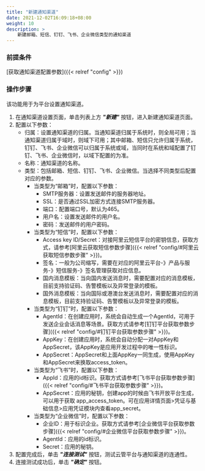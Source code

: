 ```yaml
---
title: "新建通知渠道"
date: 2021-12-02T16:09:18+08:00
weight: 10
description: >
    新建邮箱、短信、钉钉、飞书、企业微信类型的通知渠道
---
```


### 前提条件

[获取通知渠道配置参数]({{< relref "config" >}})


### 操作步骤

该功能用于为平台设置通知渠道。

1. 在通知渠道设置页面，单击列表上方 **_"新建"_** 按钮，进入新建通知渠道页面。
2. 配置以下参数：
    - 归属：设置通知渠道的归属。当通知渠道归属于系统时，则全局可用；当通知渠道归属于域时，则域下可用；其中邮箱、短信只允许归属于系统，钉钉、飞书、企业微信可以归属于系统或域，当同时在系统和域配置了钉钉、飞书、企业微信时，以域下配置的为准。
    - 名称：通知渠道的名称。
    - 类型：包括邮箱、短信、钉钉、飞书、企业微信。当选择不同类型后配置对应的参数。
        - 当类型为“邮箱”时，配置以下参数：
            - SMTP服务器：设置发送邮件的服务器地址。
            - SSL：是否通过SSL加密方式连接SMTP服务器。
            - 端口：配置端口号，默认为465。
            - 用户名：设置发送邮件的用户名。
            - 密码：发送邮件的用户密码。
        - 当类型为“短信”时，配置以下参数：
            - Access key ID/Secret：对接阿里云短信平台的密钥信息，获取方式，请参考[阿里云获取短信参数步骤]({{< relref "config/#阿里云获取短信参数步骤" >}})。
            - 签名：一般为公司缩写，需要在对应的阿里云平台-》产品与服务-》短信服务-》签名管理获取对应信息。
            - 国内消息模板：当向国内发送消息时，需要配置对应的消息模板，目前支持验证码、告警模板以及异常登录的模板。
            - 国外消息模板：当向国际或港澳台发送消息时，需要配置对应的消息模板，目前支持验证码、告警模板以及异常登录的模板。
        - 当类型为“钉钉”时，配置以下参数：
            - AgentId：在创建应用时，系统会自动生成一个AgentId，可用于发送企业会话消息等场景。获取方式请参考[钉钉平台获取参数步骤]({{< relref "config/#钉钉平台获取参数步骤" >}})。
            - AppKey：在创建应用时，系统会自动分配一对AppKey和AppSecret，该AppKey是应用开发过程中的唯一性标识。
            - AppSecret：AppSecret和上面AppKey一同生成，使用AppKey和AppSecret来换取access_token。 
        - 当类型为“飞书”时，配置以下参数：
            - AppId：应用的id标识。获取方式请参考[飞书平台获取参数步骤]({{< relref "config/#飞书平台获取参数步骤" >}})。
            - AppSecret：应用的秘钥，创建app的时候由飞书开放平台生成，可以用于获取 app_access_token。可在应用详情页面>凭证与基础信息>应用凭证模块内查看app_secret。
        - 当类型为“企业微信”时，配置以下参数：
            - 企业ID：用于标识企业。获取方式请参考[企业微信平台获取参数步骤]({{< relref "config/#企业微信平台获取参数步骤" >}})。
            - AgentId：应用的id标识。
            - Secret：应用的秘钥。
3. 配置完成后，单击 **_"连接测试"_** 按钮，测试云管平台与通知渠道的连通性。
4. 连接测试成功后，单击 **_"确定"_** 按钮。